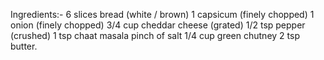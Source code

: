 Ingredients:-
6 slices bread (white / brown)
1 capsicum (finely chopped)
1 onion (finely chopped)
3/4 cup cheddar cheese (grated)
1/2 tsp pepper (crushed)
1 tsp chaat masala
pinch of salt
1/4 cup green chutney
2 tsp butter.